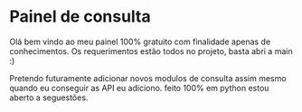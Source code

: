 # Painel de consulta
Olá bem vindo ao meu painel 100% gratuito com finalidade apenas de conhecimentos.
Os requerimentos estão todos no projeto, basta abri a main :)

Pretendo futuramente adicionar novos modulos de consulta assim mesmo quando eu conseguir as API eu adiciono.
feito 100% em python estou aberto a seguestões.

